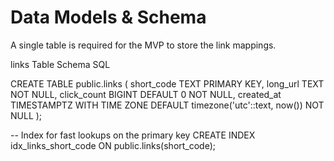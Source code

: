 # Data Models & Schema

A single table is required for the MVP to store the link mappings.

links Table Schema
SQL

CREATE TABLE public.links (
short_code TEXT PRIMARY KEY,
long_url TEXT NOT NULL,
click_count BIGINT DEFAULT 0 NOT NULL,
created_at TIMESTAMPTZ WITH TIME ZONE DEFAULT timezone('utc'::text, now()) NOT NULL
);

-- Index for fast lookups on the primary key
CREATE INDEX idx_links_short_code ON public.links(short_code);
